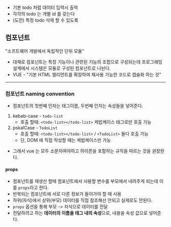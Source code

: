 - 기본 todo 처럼 데이터 입력시 출력
- 각각의 todo 는 개별 id 를 갖는다
- (도전) 특정 todo 삭제 할 수 있도록



## 컴포넌트

"소프트웨어 개발에서 독립적인 단위 모듈"

- 대체로 컴포넌트는 특정 기능이나 관련된 기능의 조합으로 구성되는데 프로그래밍 설계에서 시스템은 모듈로 구성된 컴포넌트로 나뉜다.
- VUE - "기본 HTML 엘리먼트를 확장하여 재사용 가능한 코드로 캡슐화 하는 것"

---

### 컴포넌트 naming convention

- 컴포넌트의 첫번째 인자는 태그이름, 두번째 인자는 속성들을 넣어준다.

1. kebab-case - `todo-list`
   - 호출 할때: `<todo-list></todo-list>` 케밥케이스 태그로만 호출 가능
2. pskalCase - `TodoList`
   - 호출 할때: `<todo-list></todo-list>` / `<TodoList>` 둘다 호출 가능
   - 단, DOM 에 직접 작성할 때는 케밥케이스만 가능

- 그래서 vue 는 모두 소문자여야하고 하이픈을 포함하는 규칙을 따르는 것을 권장한다.



#### props

- 컴포넌트를 재생산 할때 컴포넌트에서 사용할 변수를 부모에서 내려주게 되는데 이를 `props`라고 한다.
- 반복되는 컴포넌트에 서로 다른 정보가 들어가야 할 때 사용
- 하위(자식)에서 상위(부모) 데이터를 직접 참조해선 안되고 실제로도 안된다.
- `props` 옵션을 통해 부모 -> 자식으로 데이터를 전달
- 전달하려고 하는 **데이터의 이름을 태그 내의 속성**으로, 내용을 속성 값으로 넣어준다.

